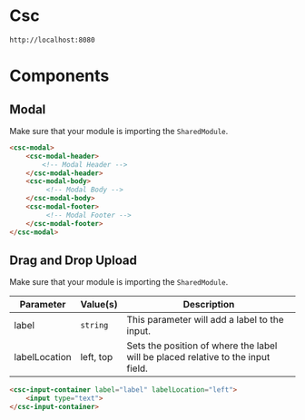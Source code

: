 # Csc
`http://localhost:8080`

# Components
## Modal
Make sure that your module is importing the `SharedModule`.
```html
<csc-modal>
    <csc-modal-header>
        <!-- Modal Header -->
    </csc-modal-header>
    <csc-modal-body>
         <!-- Modal Body -->
    </csc-modal-body>
    <csc-modal-footer>
         <!-- Modal Footer -->
    </csc-modal-footer>
</csc-modal>
```

## Drag and Drop Upload
Make sure that your module is importing the `SharedModule`.

| Parameter     	| Value(s)  	| Description                                                                        	|
|---------------	|-----------	|------------------------------------------------------------------------------------	|
| label         	| `string`  	| This parameter will add a label to the input.                                      	|
| labelLocation 	| left, top 	| Sets the position of where the label will be placed relative to the input field. 	    |

```html
<csc-input-container label="label" labelLocation="left">
    <input type="text">
</csc-input-container>
```